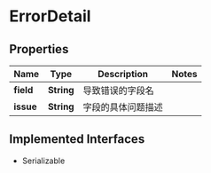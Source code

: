 

# ErrorDetail


## Properties

| Name | Type | Description | Notes |
|------------ | ------------- | ------------- | -------------|
|**field** | **String** | 导致错误的字段名 |  |
|**issue** | **String** | 字段的具体问题描述 |  |


## Implemented Interfaces

* Serializable


